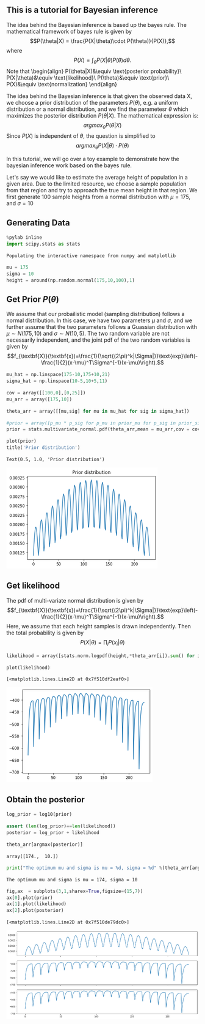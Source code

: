 ## This is a tutorial for Bayesian inference

The idea behind the Bayesian inference is based up the bayes rule. The mathematical framework of bayes rule is given by $$P(\theta|X) = \frac{P(X|\theta)\cdot P(\theta)}{P(X)},$$ where $$P(X)=\int_\theta P(X|\theta)P(\theta)d\theta.$$ Note that
\begin{align}
P(\theta|X)&\equiv \text{posterior probability}\\
P(X|\theta)&\equiv \text{likelihood}\\
P(\theta)&\equiv \text{prior}\\
P(X)&\equiv \text{normalization}
\end{align}

The idea behind the Bayesian inference is that given the observed data X, we choose a prior distribution of the parameters $P(\theta)$, e.g. a uniform distribution or a normal distribution, and we find the parametesr $\theta$ which maximizes the posterior distribution $P(\theta|X)$. The mathematical expression is:
$$argmax_\theta P(\theta|X)$$
Since $P(X)$ is independent of $\theta$, the question is simplified to $$argmax_\theta P(X|\theta)\cdot P(\theta)$$

In this tutorial, we will go over a toy example to demonstrate how the bayesian inference work based on the bayes rule.

Let's say we would like to estimate the average height of population in a given area. Due to the limited resource, we choose a sample population from that region and try to approach the true mean height in that region. We first generate 100 sample heights from a normal distribution with $\mu=175$, and $\sigma = 10$

## Generating Data


```python
%pylab inline
import scipy.stats as stats
```

    Populating the interactive namespace from numpy and matplotlib



```python
mu = 175
sigma = 10
height = around(np.random.normal(175,10,100),1)
```

## Get Prior $P(\theta)$

We assume that our probailistic model (sampling distribution) follows a normal distribution. In this case, we have two parameters $\mu$ and $\sigma$, and we further assume that the two parameters follows a Guassian distribution with $\mu\sim N(175,10)$ and $\sigma \sim N(10,5)$. The two random variable are not necessarily independent, and the joint pdf of the two random variables is given by 
$$f_{\textbf{X}}(\textbf{x})=\frac{1}{\sqrt{(2\pi)^k|\Sigma|}}\text{exp}\left(-\frac{1}{2}(x-\mu)^T\Sigma^{-1}(x-\mu)\right).$$ 


```python
mu_hat = np.linspace(175-10,175+10,21)
sigma_hat = np.linspace(10-5,10+5,11)
```


```python
cov = array([[100,0],[0,25]])
mu_arr = array([175,10])
```


```python
theta_arr = array([[mu,sig] for mu in mu_hat for sig in sigma_hat])
```


```python
#prior = array([p_mu * p_sig for p_mu in prior_mu for p_sig in prior_sigma])
prior = stats.multivariate_normal.pdf(theta_arr,mean = mu_arr,cov = cov)
```


```python
plot(prior)
title('Prior distribution')
```




    Text(0.5, 1.0, 'Prior distribution')




    
![png](output_14_1.png)
    


## Get likelihood

The pdf of multi-variate normal distribution is given by 
$$f_{\textbf{X}}(\textbf{x})=\frac{1}{\sqrt{(2\pi)^k|\Sigma|}}\text{exp}\left(-\frac{1}{2}(x-\mu)^T\Sigma^{-1}(x-\mu)\right).$$ Here, we assume that each height samples is drawn independently. Then the total probability is given by 
$$P(X|\theta)=\prod_i P(x_i|\theta)$$


```python
likelihood = array([stats.norm.logpdf(height,*theta_arr[i]).sum() for i in range(theta_arr.shape[0])])
```


```python
plot(likelihood)
```




    [<matplotlib.lines.Line2D at 0x7f510df2eaf0>]




    
![png](output_18_1.png)
    


## Obtain the posterior


```python
log_prior = log10(prior)
```


```python
assert (len(log_prior)==len(likelihood))
posterior = log_prior + likelihood
```


```python
theta_arr[argmax(posterior)]
```




    array([174.,  10.])




```python
print("The optimum mu and sigma is mu = %d, sigma = %d" %(theta_arr[argmax(posterior)][0],theta_arr[argmax(posterior)][1]))
```

    The optimum mu and sigma is mu = 174, sigma = 10



```python
fig,ax  = subplots(3,1,sharex=True,figsize=(15,7))
ax[0].plot(prior)
ax[1].plot(likelihood)
ax[2].plot(posterior)
```




    [<matplotlib.lines.Line2D at 0x7f510de79dc0>]




    
![png](output_24_1.png)
    



```python

```

